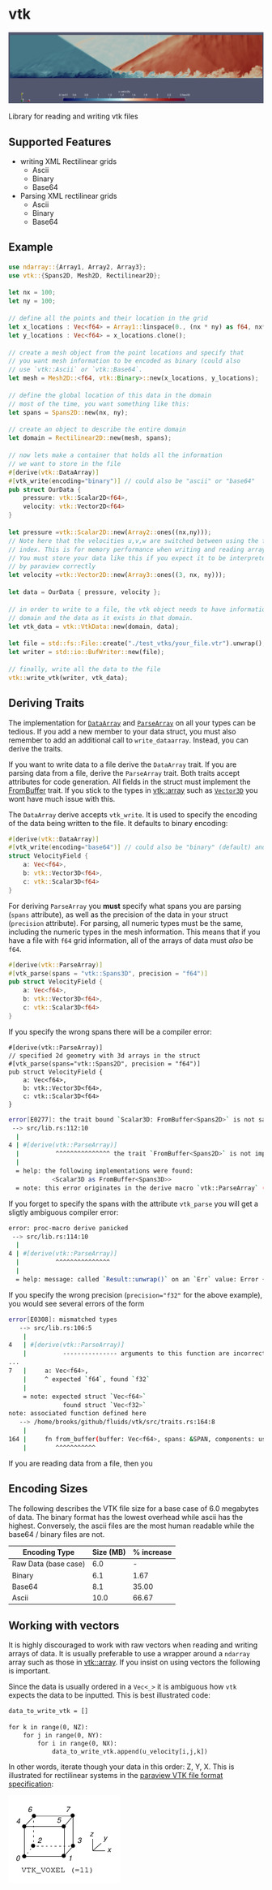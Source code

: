 # vtk

![](./static/header.png)

 Library for reading and writing vtk files

## Supported Features

* writing XML Rectilinear grids
	* Ascii
	* Binary
	* Base64
* Parsing XML rectilinear grids 
	* Ascii
	* Binary
	* Base64

## Example

```rust
use ndarray::{Array1, Array2, Array3};
use vtk::{Spans2D, Mesh2D, Rectilinear2D};

let nx = 100;
let ny = 100;

// define all the points and their location in the grid
let x_locations : Vec<f64> = Array1::linspace(0., (nx * ny) as f64, nx*ny).to_vec();
let y_locations : Vec<f64> = x_locations.clone();

// create a mesh object from the point locations and specify that 
// you want mesh information to be encoded as binary (could also 
// use `vtk::Ascii` or `vtk::Base64`.
let mesh = Mesh2D::<f64, vtk::Binary>::new(x_locations, y_locations);

// define the global location of this data in the domain
// most of the time, you want something like this:
let spans = Spans2D::new(nx, ny);

// create an object to describe the entire domain
let domain = Rectilinear2D::new(mesh, spans);

// now lets make a container that holds all the information 
// we want to store in the file
#[derive(vtk::DataArray)]
#[vtk_write(encoding="binary")] // could also be "ascii" or "base64"
pub struct OurData {
    pressure: vtk::Scalar2D<f64>,
    velocity: vtk::Vector2D<f64>
}

let pressure =vtk::Scalar2D::new(Array2::ones((nx,ny)));
// Note here that the velocities u,v,w are switched between using the first 
// index. This is for memory performance when writing and reading arrays. 
// You must store your data like this if you expect it to be interpreted 
// by paraview correctly
let velocity =vtk::Vector2D::new(Array3::ones((3, nx, ny)));

let data = OurData { pressure, velocity };

// in order to write to a file, the vtk object needs to have information on the 
// domain and the data as it exists in that domain.
let vtk_data = vtk::VtkData::new(domain, data);

let file = std::fs::File::create("./test_vtks/your_file.vtr").unwrap();
let writer = std::io::BufWriter::new(file);

// finally, write all the data to the file
vtk::write_vtk(writer, vtk_data);
```

## Deriving Traits
The implementation for [`DataArray`](crate::DataArray) and [`ParseArray`](crate::ParseArray) 
on all your types can be tedious. If you add a new member to your data struct,
you must also remember to add an additional call to `write_dataarray`.  Instead, you can derive 
the traits.

If you want to write data to a file derive the `DataArray` trait. If you are parsing
data from a file, derive the `ParseArray` trait. Both traits accept attributes for
code generation. All fields in the struct must implement the [FromBuffer](FromBuffer) trait.
If you stick to the types in [vtk::array](crate::array) such as [`Vector3D`](Vector3D) you wont have
much issue with this.

The `DataArray` derive accepts `vtk_write`. It is used to specify the encoding of
the data being written to the file. It defaults to binary encoding:

```rust
#[derive(vtk::DataArray)]
#[vtk_write(encoding="base64")] // could also be "binary" (default) and "ascii"
struct VelocityField {
    a: Vec<f64>,
    b: vtk::Vector3D<f64>,
    c: vtk::Scalar3D<f64>
}
```

For deriving `ParseArray` you **must** specify what spans you are parsing (`spans` attribute), as well 
as the precision of the data in your struct (`precision` attribute). For parsing, all numeric types 
must be the same, including the numeric types in the mesh information. This means that if you have a file
with `f64` grid information, all of the arrays of data must *also* be `f64`.

```rust
#[derive(vtk::ParseArray)]
#[vtk_parse(spans = "vtk::Spans3D", precision = "f64")]
pub struct VelocityField {
    a: Vec<f64>,
    b: vtk::Vector3D<f64>,
    c: vtk::Scalar3D<f64>
}
```

If you specify the wrong spans there will be a compiler error:

```rust,ignore
#[derive(vtk::ParseArray)]
// specified 2d geometry with 3d arrays in the struct
#[vtk_parse(spans="vtk::Spans2D", precision = "f64")]
pub struct VelocityField {
    a: Vec<f64>,
    b: vtk::Vector3D<f64>,
    c: vtk::Scalar3D<f64>
}
```

```bash
error[E0277]: the trait bound `Scalar3D: FromBuffer<Spans2D>` is not satisfied
 --> src/lib.rs:112:10
  |
4 | #[derive(vtk::ParseArray)]
  |          ^^^^^^^^^^^^^^^ the trait `FromBuffer<Spans2D>` is not implemented for `Scalar3D`
  |
  = help: the following implementations were found:
            <Scalar3D as FromBuffer<Spans3D>>
  = note: this error originates in the derive macro `vtk::ParseArray` (in Nightly builds, run with -Z macro-backtrace for more info)
```

If you forget to specify the spans with the attribute `vtk_parse` you will get a sligtly ambiguous compiler error:

```bash
error: proc-macro derive panicked
 --> src/lib.rs:114:10
  |
4 | #[derive(vtk::ParseArray)]
  |          ^^^^^^^^^^^^^^^
  |
  = help: message: called `Result::unwrap()` on an `Err` value: Error { kind: MissingField("spans"), locations: [], span: None }
```

If you specify the wrong precision (`precision="f32"` for the above example), you would see several
errors of the form

```bash
error[E0308]: mismatched types
   --> src/lib.rs:106:5
    |
4   | #[derive(vtk::ParseArray)]
    |          --------------- arguments to this function are incorrect
...
7   |     a: Vec<f64>,
    |     ^ expected `f64`, found `f32`
    |
    = note: expected struct `Vec<f64>`
               found struct `Vec<f32>`
note: associated function defined here
   --> /home/brooks/github/fluids/vtk/src/traits.rs:164:8
    |
164 |     fn from_buffer(buffer: Vec<f64>, spans: &SPAN, components: usize) -> Self;
    |        ^^^^^^^^^^^

```


If you are reading data from a file, then you 

## Encoding Sizes

The following describes the VTK file size for a base case of 6.0 megabytes of data. The binary
format has the lowest overhead while ascii has the highest. Conversely, the ascii files
are the most human readable while the base64 / binary files are not.

| Encoding Type        | Size (MB) | % increase |
|----------------------|-----------|------------|
| Raw Data (base case) | 6.0       | -          |
| Binary               | 6.1       | 1.67       |
| Base64               | 8.1       | 35.00      |
| Ascii                | 10.0      | 66.67      |

## Working with vectors

It is highly discouraged to work with raw vectors when reading and writing arrays of data. It is
usually preferable to use a wrapper around a `ndarray` array such as those in
[vtk::array](crate::array). If you insist on using vectors the following is important.

Since the data is usually ordered in a `Vec<_>` it is ambiguous how `vtk` expects the data to be inputted. This is 
best illustrated code:

```python,ignore
data_to_write_vtk = []

for k in range(0, NZ):
    for j in range(0, NY):
        for i in range(0, NX):
            data_to_write_vtk.append(u_velocity[i,j,k])
```

In other words, iterate though your data in this order: Z, Y, X. This is illustrated for rectilinear systems
in the [paraview VTK file format specification](https://kitware.github.io/vtk-examples/site/VTKFileFormats/):

![](./static/data_ordering.png)
